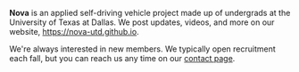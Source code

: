 **Nova** is an applied self-driving vehicle project made up of undergrads at the University of Texas at Dallas. We post updates, videos, and more on our website, https://nova-utd.github.io.

We're always interested in new members. We typically open recruitment each fall, but you can reach us any time on our [contact page](http://nova-utd.github.io/contact).
